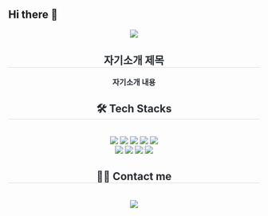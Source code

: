 ## Hi there 👋

<div align= "center">
    <img src="https://capsule-render.vercel.app/api?type=transparent&color=gradient&height=120&text=헤더부분&animation=&fontColor=000000&fontSize=70" />
    </div>
    <div align= "center"> 
    <h2 style="border-bottom: 1px solid #d8dee4; color: #282d33;"> 자기소개 제목 </h2>  
    <div style="font-weight: 700; font-size: 15px; text-align: center; color: #282d33;"> 자기소개 내용 </div> 
    </div>
    <div align= "center">
    <h2 style="border-bottom: 1px solid #d8dee4; color: #282d33;"> 🛠️ Tech Stacks </h2> <br> 
    <div style="margin: 0 auto; text-align: center;" align= "center"> <img src="https://img.shields.io/badge/Amazon S3-569A31?style=social&logo=Amazon S3&logoColor=white">
          <img src="https://img.shields.io/badge/Docker-2496ED?style=social&logo=Docker&logoColor=white">
          <img src="https://img.shields.io/badge/Git-F05032?style=social&logo=Git&logoColor=white">
          <img src="https://img.shields.io/badge/Github-181717?style=social&logo=Github&logoColor=white">
          <img src="https://img.shields.io/badge/Javascript-F7DF1E?style=social&logo=Javascript&logoColor=white">
          <br/><img src="https://img.shields.io/badge/Java-007396?style=social&logo=Java&logoColor=white">
          <img src="https://img.shields.io/badge/Node.js-339933?style=social&logo=Node.js&logoColor=white">
          <img src="https://img.shields.io/badge/React-61DAFB?style=social&logo=React&logoColor=white">
          <img src="https://img.shields.io/badge/MariaDB-003545?style=social&logo=MariaDB&logoColor=white">
          </div>
    </div>
    <div align= "center">
    <h2 style="border-bottom: 1px solid #d8dee4; color: #282d33;"> 🧑‍💻 Contact me </h2> <br> 
    <div align= "center"> <a href=https://velog.io/@qortn4925/posts> <img src="https://img.shields.io/badge/Velog-20C997?style=social&logo=Velog&logoColor=white&link=https://velog.io/@qortn4925/posts"> </a>
          </div>  <br> 
    <div align= "center">  </div> 
    </div>
    

<!--
**Qortn4925/Qortn4925** is a ✨ _special_ ✨ repository because its `README.md` (this file) appears on your GitHub profile.

Here are some ideas to get you started:

- 🔭 I’m currently working on ...
- 🌱 I’m currently learning ...
- 👯 I’m looking to collaborate on ...
- 🤔 I’m looking for help with ...
- 💬 Ask me about ...
- 📫 How to reach me: ...
- 😄 Pronouns: ...
- ⚡ Fun fact: ...


-->
